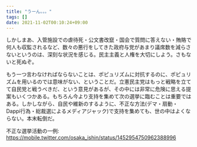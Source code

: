 ```yaml
---
title: "うーん。。。"
tags: []
date: 2021-11-02T00:10:24+09:00
---
```


しかしまあ、入管施設での虐待死・公文書改竄・国会で質問に答えない・賄賂で何人も収監されるなど、数々の悪行をしてきた政府与党があまり議席数を減らさないというのは、深刻な状況を感じる。民主主義と人権を大切にしよう。さもないと死ぬぞ。

もう一つ言わなければならないことは、ポピュリズムに対抗するのに、ポピュリズムを用いるのでは意味がない、ということだ。立憲民主党はもっと戦略を立てて自民党と戦うべきだ、という意見があるが、その中には非常に危険に思える提案もいくつかある。もちろん今より支持を集めて次の選挙に臨むことは重要ではある。しかしながら、自民や維新のするように、不正な方法(デマ・扇動・Dappi行為・総裁選によるメディアジャック)で支持を集めても、世の中はよくならない。本末転倒だ。

不正な選挙活動の一例:
https://mobile.twitter.com/osaka_ishin/status/1452954750962388996
